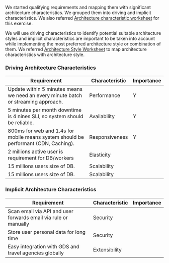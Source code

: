 
We started qualifying requirements and mapping them with significant architecture characteristics. We grouped them into driving and implicit characteristics. We also referred [Architecture characteristic worksheet](/assets/architecture-characteristics-worksheet.pdf) for this exercise. 

We will use driving characteristics to identify potential suitable architecture styles and implicit characteristics are important to be taken into account while implementing the most preferred architecture style or combination of them. We referred [Architecture Style Worksheet](/assets/architecture-styles-worksheet.pdf) to map architecture characteristics with architecture style.

### Driving Architecture Characteristics


| Requirement                                                                         | Characteristic | Importance |
|-------------------------------------------------------------------------------------|----------------|------------|
| Update within 5 minutes means we need an every minute batch or streaming approach.  | Performance    | Y          |
| 5 minutes per month downtime is 4 nines SLI, so system should be reliable.          | Availability   | Y          |
| 800ms for web and 1.4s for mobile means system should be performant (CDN, Caching). | Responsiveness | Y          |
| 2 millions active user is requirement for DB/workers                                | Elasticity     ||
| 15 millions users size of DB.                                                       | Scalability    ||
| 15 millions users size of DB.                                                       | Scalability    ||


### Implicit Architecture Characteristics

| Requirement                                                     | Characteristic | Importance |
|-----------------------------------------------------------------|----------------|------------|
| Scan email via API and user forwards email via rule or manually | Security       |            |
| Store user personal data for long time                          | Security       ||
| Easy integration with GDS and travel agencies globally          | Extensibility  ||
